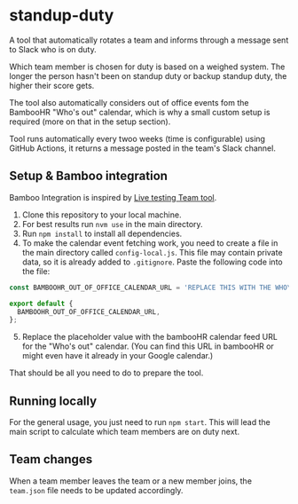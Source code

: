 # standup-duty

A tool that automatically rotates a team and informs through a message sent to Slack who is on duty.

Which team member is chosen for duty is based on a weighed system. The longer the person hasn't been on standup duty or backup standup duty, the higher their score gets.

The tool also automatically considers out of office events fom the BambooHR "Who's out" calendar, which is why a small custom setup is required (more on that in the setup section).

Tool runs automatically every twoo weeks (time is configurable) using GitHub Actions, it returns a message posted in the team's Slack channel.

## Setup & Bamboo integration

Bamboo Integration is inspired by [Live testing Team tool](https://gitlab.prod.sjc3.saucelabs.net/live/standup-duty).

1) Clone this repository to your local machine.
2) For best results run `nvm use` in the main directory.
3) Run `npm install` to install all dependencies.
4) To make the calendar event fetching work, you need to create a file in the main directory called `config-local.js`. This file may contain private data, so it is already added to `.gitignore`.
Paste the following code into the file:

```js
const BAMBOOHR_OUT_OF_OFFICE_CALENDAR_URL = 'REPLACE THIS WITH THE WHO\'S OUT CALENDAR FEED URL';

export default {
  BAMBOOHR_OUT_OF_OFFICE_CALENDAR_URL,
};

```
5. Replace the placeholder value with the bambooHR calendar feed URL for the "Who's out" calendar. (You can find this URL in bambooHR or might even have it already in your Google calendar.)

That should be all you need to do to prepare the tool.

## Running locally

For the general usage, you just need to run `npm start`. This will lead the main script to calculate which team members are on duty next.

## Team changes

When a team member leaves the team or a new member joins, the `team.json` file needs to be updated accordingly.
